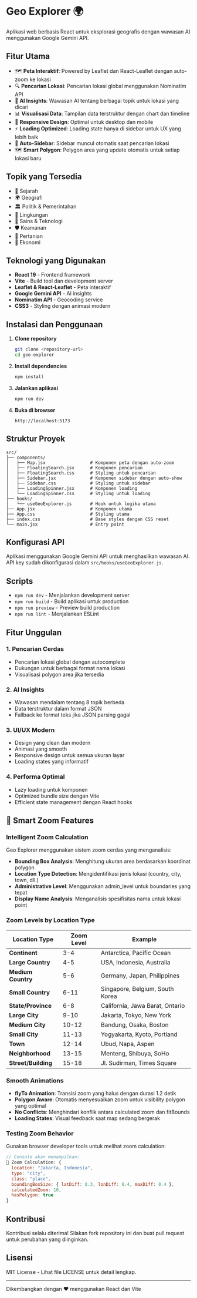 # Geo Explorer 🌍

Aplikasi web berbasis React untuk eksplorasi geografis dengan wawasan AI menggunakan Google Gemini API.

## Fitur Utama

- 🗺️ **Peta Interaktif**: Powered by Leaflet dan React-Leaflet dengan auto-zoom ke lokasi
- 🔍 **Pencarian Lokasi**: Pencarian lokasi global menggunakan Nominatim API
- 🤖 **AI Insights**: Wawasan AI tentang berbagai topik untuk lokasi yang dicari
- 📊 **Visualisasi Data**: Tampilan data terstruktur dengan chart dan timeline
- 📱 **Responsive Design**: Optimal untuk desktop dan mobile
- ⚡ **Loading Optimized**: Loading state hanya di sidebar untuk UX yang lebih baik
- 🔄 **Auto-Sidebar**: Sidebar muncul otomatis saat pencarian lokasi
- 🗺️ **Smart Polygon**: Polygon area yang update otomatis untuk setiap lokasi baru

## Topik yang Tersedia

- 📜 Sejarah
- 🌍 Geografi
- 🏛️ Politik & Pemerintahan
- 🌱 Lingkungan
- 🧪 Sains & Teknologi
- 🛡️ Keamanan
- 🌾 Pertanian
- 💼 Ekonomi

## Teknologi yang Digunakan

- **React 19** - Frontend framework
- **Vite** - Build tool dan development server
- **Leaflet & React-Leaflet** - Peta interaktif
- **Google Gemini API** - AI insights
- **Nominatim API** - Geocoding service
- **CSS3** - Styling dengan animasi modern

## Instalasi dan Penggunaan

1. **Clone repository**
   ```bash
   git clone <repository-url>
   cd geo-explorer
   ```

2. **Install dependencies**
   ```bash
   npm install
   ```

3. **Jalankan aplikasi**
   ```bash
   npm run dev
   ```

4. **Buka di browser**
   ```
   http://localhost:5173
   ```

## Struktur Proyek

```
src/
├── components/
│   ├── Map.jsx                 # Komponen peta dengan auto-zoom
│   ├── FloatingSearch.jsx      # Komponen pencarian
│   ├── FloatingSearch.css      # Styling untuk pencarian
│   ├── Sidebar.jsx             # Komponen sidebar dengan auto-show
│   ├── Sidebar.css             # Styling untuk sidebar
│   ├── LoadingSpinner.jsx      # Komponen loading
│   └── LoadingSpinner.css      # Styling untuk loading
├── hooks/
│   └── useGeoExplorer.js       # Hook untuk logika utama
├── App.jsx                     # Komponen utama
├── App.css                     # Styling utama
├── index.css                   # Base styles dengan CSS reset
└── main.jsx                    # Entry point
```

## Konfigurasi API

Aplikasi menggunakan Google Gemini API untuk menghasilkan wawasan AI. API key sudah dikonfigurasi dalam `src/hooks/useGeoExplorer.js`.

## Scripts

- `npm run dev` - Menjalankan development server
- `npm run build` - Build aplikasi untuk production
- `npm run preview` - Preview build production
- `npm run lint` - Menjalankan ESLint

## Fitur Unggulan

### 1. Pencarian Cerdas
- Pencarian lokasi global dengan autocomplete
- Dukungan untuk berbagai format nama lokasi
- Visualisasi polygon area jika tersedia

### 2. AI Insights
- Wawasan mendalam tentang 8 topik berbeda
- Data terstruktur dalam format JSON
- Fallback ke format teks jika JSON parsing gagal

### 3. UI/UX Modern
- Design yang clean dan modern
- Animasi yang smooth
- Responsive design untuk semua ukuran layar
- Loading states yang informatif

### 4. Performa Optimal
- Lazy loading untuk komponen
- Optimized bundle size dengan Vite
- Efficient state management dengan React hooks

## 🎯 Smart Zoom Features

### Intelligent Zoom Calculation
Geo Explorer menggunakan sistem zoom cerdas yang menganalisis:
- **Bounding Box Analysis**: Menghitung ukuran area berdasarkan koordinat polygon
- **Location Type Detection**: Mengidentifikasi jenis lokasi (country, city, town, dll.)
- **Administrative Level**: Menggunakan admin_level untuk boundaries yang tepat
- **Display Name Analysis**: Menganalisis spesifisitas nama untuk lokasi point

### Zoom Levels by Location Type
| Location Type | Zoom Level | Example |
|---------------|------------|---------|
| **Continent** | 3-4 | Antarctica, Pacific Ocean |
| **Large Country** | 4-5 | USA, Indonesia, Australia |
| **Medium Country** | 5-6 | Germany, Japan, Philippines |
| **Small Country** | 6-11 | Singapore, Belgium, South Korea |
| **State/Province** | 6-8 | California, Jawa Barat, Ontario |
| **Large City** | 9-10 | Jakarta, Tokyo, New York |
| **Medium City** | 10-12 | Bandung, Osaka, Boston |
| **Small City** | 11-13 | Yogyakarta, Kyoto, Portland |
| **Town** | 12-14 | Ubud, Napa, Aspen |
| **Neighborhood** | 13-15 | Menteng, Shibuya, SoHo |
| **Street/Building** | 15-18 | Jl. Sudirman, Times Square |

### Smooth Animations
- **flyTo Animation**: Transisi zoom yang halus dengan durasi 1.2 detik
- **Polygon Aware**: Otomatis menyesuaikan zoom untuk visibility polygon yang optimal
- **No Conflicts**: Menghindari konflik antara calculated zoom dan fitBounds
- **Loading States**: Visual feedback saat map sedang bergerak

### Testing Zoom Behavior
Gunakan browser developer tools untuk melihat zoom calculation:
```javascript
// Console akan menampilkan:
🎯 Zoom Calculation: {
  location: "Jakarta, Indonesia",
  type: "city",
  class: "place", 
  boundingBoxSize: { latDiff: 0.3, lonDiff: 0.4, maxDiff: 0.4 },
  calculatedZoom: 10,
  hasPolygon: true
}
```

## Kontribusi

Kontribusi selalu diterima! Silakan fork repository ini dan buat pull request untuk perubahan yang diinginkan.

## Lisensi

MIT License - Lihat file LICENSE untuk detail lengkap.

---

Dikembangkan dengan ❤️ menggunakan React dan Vite
